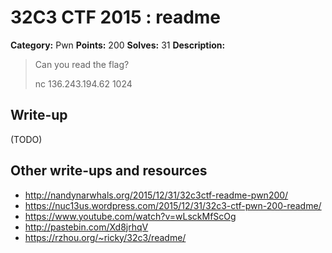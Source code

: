 # 32C3 CTF 2015 : readme

**Category:** Pwn
**Points:** 200
**Solves:** 31
**Description:**

> Can you read the flag?
>
>
> nc 136.243.194.62 1024


## Write-up

(TODO)

## Other write-ups and resources

* <http://nandynarwhals.org/2015/12/31/32c3ctf-readme-pwn200/>
* <https://nuc13us.wordpress.com/2015/12/31/32c3-ctf-pwn-200-readme/>
* <https://www.youtube.com/watch?v=wLsckMfScOg>
* <http://pastebin.com/Xd8jrhqV>
* <https://rzhou.org/~ricky/32c3/readme/>
